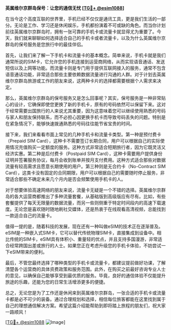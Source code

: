 **英属维尔京群岛保号：让您的通信无忧 [[TG💪+ @esim1088](https://t.me/s/esim1088)]**

在当今这个高度互联的世界里，手机已经不仅仅是通讯工具，更是我们生活的一部分。无论是工作、学习还是休闲娱乐，手机都扮演着不可或缺的角色。而当你计划前往英属维尔京群岛时，拥有一张可靠的手机卡或流量卡就显得尤为重要了。今天，我们就来聊聊如何选择适合自己的手机卡或者流量卡，以及为什么英属维尔京群岛的保号服务是您旅行中的最佳伴侣。

首先，让我们来了解一下手机卡和流量卡的基本概念。简单来说，手机卡就是我们通常所说的SIM卡，它允许您的手机连接到运营商网络，从而实现语音通话、发送短信以及上网等功能。而流量卡则是专门用于提供互联网接入的服务，通常不包含语音通话功能，非常适合那些主要依赖数据流量进行沟通的人群。对于计划去英属维尔京群岛旅游或工作的朋友来说，这两种卡片的选择都需要根据个人需求来决定。

那么，英属维尔京群岛的保号服务又是怎么回事呢？其实，保号服务是一种非常贴心的设计，它确保即使您更换了新的手机卡，原有的号码依然可以保留下来。这对于经常需要出国旅行的人来说尤其重要，因为这意味着您可以继续使用熟悉的号码与家人和朋友保持联系，而不必担心因更换手机卡而导致号码丢失的问题。特别是在紧急情况下，能够快速拨通熟悉的号码往往能节省宝贵的时间。

接下来，我们来看看市面上常见的几种手机卡和流量卡类型。第一种是预付费卡（Prepaid SIM Card），这种卡不需要签订长期合同，用户可以根据自己的实际使用情况充值购买一定额度的服务。这种方式非常适合短期旅行者，因为它既灵活又经济实惠。第二种是后付费卡（Postpaid SIM Card），这种卡需要用户提供身份证明并签署服务协议，每月会收到账单并按月支付费用。这种方式适合那些对数据流量有较高需求且愿意长期使用的用户。第三种则是无合约卡（No-Contract SIM Card），这类卡没有固定的合同期限，用户可以根据自己的需要随时停止服务，非常适合那些不确定未来几个月内是否会频繁使用手机卡的人。

对于想要体验高速网络的朋友来说，流量卡无疑是一个不错的选择。英属维尔京群岛的各大运营商都推出了多种流量套餐，从基础版到高级版应有尽有。比如，有些套餐提供了每天无限量的数据流量，而另一些则侧重于特定时间段内的高速下载速度。无论您是喜欢随时随地刷社交媒体，还是热衷于在线观看高清视频，总能找到一款适合自己的流量卡。

值得一提的是，随着科技的发展，现在还有一种叫做eSIM的技术正在逐渐普及。eSIM是一种嵌入式SIM卡，它可以替代传统物理SIM卡，直接集成到设备中。相比传统的SIM卡，eSIM具有体积小、重量轻的优点，并且支持多国漫游，非常适合经常跨国出差或旅行的人士。如果您正在考虑升级您的手机卡体验，不妨尝试一下eSIM带来的便利。

最后，不管您最终选择了哪种类型的手机卡或流量卡，都建议提前做好功课，了解清楚各个运营商的具体资费政策和服务范围。此外，在购买之前最好咨询专业人士的意见，以确保自己能够享受到最优质的服务。毕竟，良好的通信体验不仅能提升旅途的乐趣，还能为您的日常生活增添更多的便捷。

总之，无论您是为了工作还是休闲来到英属维尔京群岛，一张合适的手机卡或流量卡都是必不可少的装备。通过合理规划和选择，相信每位旅客都能在这里找到属于自己的理想通信解决方案。希望这篇介绍能帮助到即将踏上旅程的朋友们，祝大家一路顺风！

[[TG💪+ @esim1088](https://t.me/s/esim1088) ![Image](https://i.postimg.cc/4NQfJmqS/Snipaste-2025-05-13-00-14-12.png)]